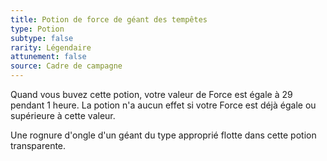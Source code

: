 ```yaml
---
title: Potion de force de géant des tempêtes
type: Potion
subtype: false
rarity: Légendaire
attunement: false
source: Cadre de campagne
---
```

Quand vous buvez cette potion, votre valeur de Force est égale à 29 pendant 1 heure. La potion n'a aucun effet si votre Force est déjà égale ou supérieure à cette valeur.

Une rognure d'ongle d'un géant du type approprié flotte dans cette potion transparente.
